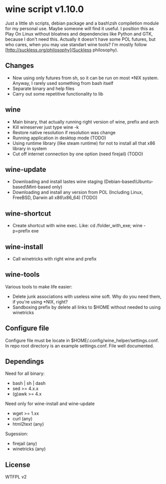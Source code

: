 # wine script v1.10.0

Just a little sh scripts, debian package and a bash\zsh compiletion module for my personal use. Maybe someone will find it useful.
I position this as Play On Linux without bloatnes and dependencies like Python and GTK, because I don't need this. Actually it doesn't have some POL futures, but who cares, when you may use standart wine tools? I'm mostly follow [http://suckless.org/philosophy](Suckless philosophy).

## Changes
- Now using only futures from sh, so it can be run on most *NIX system. Anyway, I rarely used something from bash itself
- Separate binary and help files
- Carry out some repetitive functionality to lib

## wine
- Main binary, that actually running right version of wine, prefix and arch
- Kill wineserver just type wine -k
- Restore native resolution if resolution was change
- Running application in desktop mode (TODO)
- Using runtime library (like steam runtime) for not to install all that x86 library in system
- Cut off internet connection by one option (need firejail) (TODO)

## wine-update
- Downloading and install lastes wine staging (Debian-based\Ubuntu-based\Mint-based only)
- Downloading and install any version from POL (Including Linux, FreeBSD, Darwin all x86\x86_64) (TODO)

## wine-shortcut
- Create shortcut with wine exec. Like:
cd /folder_with_exe; wine -p=prefix exe

## wine-install
- Call winetricks with right wine and prefix

## wine-tools
Various tools to make life easier:
- Delete junk associations with useless wine soft. Why do you need them, if you're using *NIX, right?
- Sandboxing prefix by delete all links to $HOME without needed to using winetricks

## Configure file
Configure file must be locate in $HOME/.config/wine_helper/settings.conf. In repo root directory is an example settings.conf. File well documented.

## Dependings
Need for all binary:
- bash | sh | dash
- sed >= 4.x.x
- (g)awk >= 4.x

Need only for wine-install and wine-update
- wget >= 1.xx
- curl (any)
- html2text (any)

Sugession:
- firejail (any)
- winetricks (any)

## License
WTFPL v2

